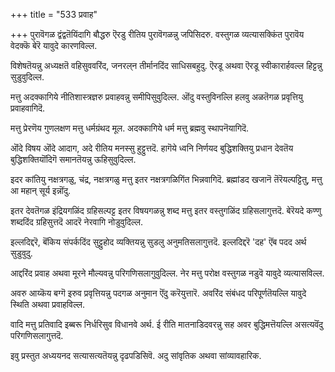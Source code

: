 +++
title = "533 प्रवाह"

+++
पुरावॆगळ द्वंद्वतॆयिंदागि बौद्धरु ऎरडु रीतिय पुरावॆगळन्नु जपिसिदरु. वस्तुगळ व्यत्यासक्किंत पुरावॆय वेदक्कॆ बेरॆ यावुदे कारणविल्ल.

विशेषतॆयन्नु अध्यक्षतॆ वहिसुववरिंद, जनरल्‌न तीर्मानदिंद साधिसबहुदु. ऎरडू अथवा ऎरडू स्वीकारार्हवल्ल हिट्टन्नु सुडुवुदिल्ल.

मत्तु अदक्कागिये नीतिशास्त्रज्ञरु प्रवाहवन्नु समीपिसुवुदिल्ल. ऒंदु वस्तुविनल्लि हलवु अळतॆगळ प्रवृत्तियु प्रवाहवागिदॆ.

मत्तु प्रेरणॆय गुणलक्षण मत्तु धर्मग्रंथद मूल. अदक्कागिये धर्म मत्तु ब्रह्मवु स्थापनॆयागिदॆ.

ऒंदे विषय ऒंदे आदाग, अदे रीतिय मनस्सु हुट्टुत्तदॆ. हागॆये ध्वनि निर्णयद बुद्धिशक्तियु प्रधान देवतॆय बुद्धिशक्तियॊंदिगॆ समानतॆयन्नु ऊहिसुवुदिल्ल.

इदर कांतियु नक्षत्रगळु, चंद्र, नक्षत्रगळु मत्तु इतर नक्षत्रगळिगिंत भिन्नवागिदॆ. ब्रह्मांडद खजानॆ तॆरॆयल्पट्टितु, मत्तु आ महान् सूर्य इन्नॊंदु.

इतर देवतॆगळ इंद्रियगळिंद ग्रहिसल्पट्ट इतर विषयगळन्नु शब्द मत्तु इतर वस्तुगळिंद ग्रहिसलागुत्तदॆ. बेरॆयदे कण्णु शब्ददिंद ग्रहिसुत्तदॆ आदरॆ नेरवागि नोडुवुदिल्ल.

इल्लदिद्दरॆ, बॆंकिय संपर्कदिंद सुट्टुहोद व्यक्तियन्नु सुडलु अनुमतिसलागुत्तदॆ. इल्लदिद्दरॆ 'दह' ऎंब पदद अर्थ सुडुवुदु.

आद्दरिंद प्रवाह अथवा मूरने मौल्यवन्नु परिगणिसलागुवुदिल्ल. नेर मत्तु परोक्ष वस्तुगळ नडुवॆ यावुदे व्यत्यासविल्ल.

अवरु आय्कॆय बग्गॆ इरुव प्रवृत्तियन्नु पदगळ अनुमान ऎंदु करॆयुत्तारॆ. अवरिंद संबंधद परिपूर्णतॆयल्लि यावुदे स्थिति अथवा प्रवाहविल्ल.

वादि मत्तु प्रतिवादि इब्बरू निर्धरिसुव विधानवे अर्थ. ई रीति मातनाडिदवरन्नु सह अवर बुद्धिमत्तॆयल्लि असत्यवॆंदु परिगणिसलागुत्तदॆ.

इवु प्रस्तुत अध्ययनद सत्यासत्यतॆयन्नु दृढपडिसिवॆ. अदु सांवृतिक अथवा सांव्यावहारिक.

